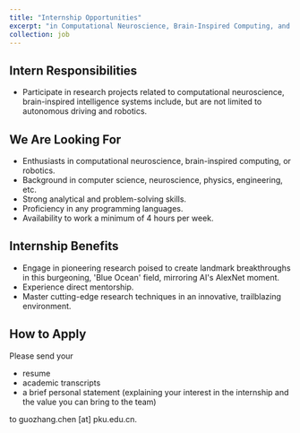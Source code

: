 ```yaml
---
title: "Internship Opportunities"
excerpt: "in Computational Neuroscience, Brain-Inspired Computing, and Robotics"
collection: job
---
```


## Intern Responsibilities
- Participate in research projects related to computational neuroscience, brain-inspired intelligence systems include, but are not limited to autonomous driving and robotics.

## We Are Looking For
- Enthusiasts in computational neuroscience, brain-inspired computing, or robotics.
- Background in computer science, neuroscience, physics, engineering, etc.
- Strong analytical and problem-solving skills.
- Proficiency in any programming languages.
- Availability to work a minimum of 4 hours per week.

## Internship Benefits
- Engage in pioneering research poised to create landmark breakthroughs in this burgeoning, 'Blue Ocean' field, mirroring AI's AlexNet moment.
- Experience direct mentorship.
- Master cutting-edge research techniques in an innovative, trailblazing environment.

## How to Apply

Please send your 
- resume
- academic transcripts
- a brief personal statement (explaining your interest in the internship and the value you can bring to the team) 

to guozhang.chen [at] pku.edu.cn.
